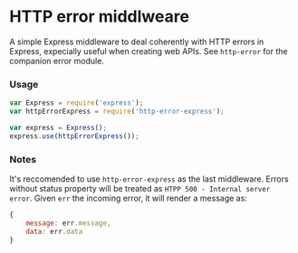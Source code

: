 # HTTP error middlweare

A simple Express middleware to deal coherently with HTTP errors in Express, expecially useful when creating web APIs. See `http-error` for the companion error module.

### Usage

```javascript
var Express = require('express');
var httpErrorExpress = require('http-error-express');

var express = Express();
express.use(httpErrorExpress());
```

### Notes
It's reccomended to use `http-error-express` as the last middleware. Errors without status property will be treated as `HTPP 500 - Internal server error`. Given `err` the incoming error, it will render a message as:
```javascript
{
    message: err.message,
    data: err.data
}
```

